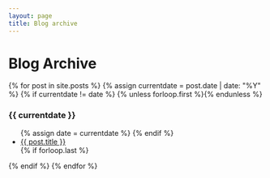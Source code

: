 ```yaml
---
layout: page
title: Blog archive
---
```

<div class="page-content wc-container">
	<div class="post">
		<h1>Blog Archive</h1>  
		{% for post in site.posts %}
			{% assign currentdate = post.date | date: "%Y" %}
			{% if currentdate != date %}
				{% unless forloop.first %}</ul>{% endunless %}
				<h3 id="y{{post.date | date: "%Y"}}">{{ currentdate }}</h3>
				<ul>
				{% assign date = currentdate %}
			{% endif %}
			<li><a href="{{ post.url | prepend: site.baseurl | prepend: site.url }}">{{ post.title }}</a></li>
			{% if forloop.last %}</ul>{% endif %}
		{% endfor %}
	</div>
</div>